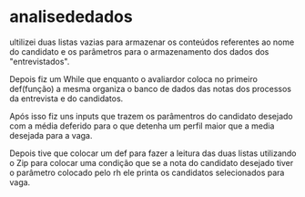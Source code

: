 # analisededados
ultilizei duas listas vazias para armazenar os conteúdos referentes ao nome do candidato e os parâmetros para o armazenamento dos dados dos "entrevistados". 

Depois fiz um While que enquanto o avaliardor coloca no primeiro def(função) a mesma organiza o banco de dados das notas dos processos da entrevista e do candidatos. 

Após isso fiz uns inputs que trazem os parâmentros do candidato desejado com a média deferido para o que detenha um perfil maior que a media desejada para a vaga. 

Depois tive que colocar um def para fazer a leitura das duas listas utilizando o Zip para colocar uma condição que se a nota do candidato desejado tiver o parâmetro colocado pelo rh ele printa os candidatos selecionados para vaga. 
